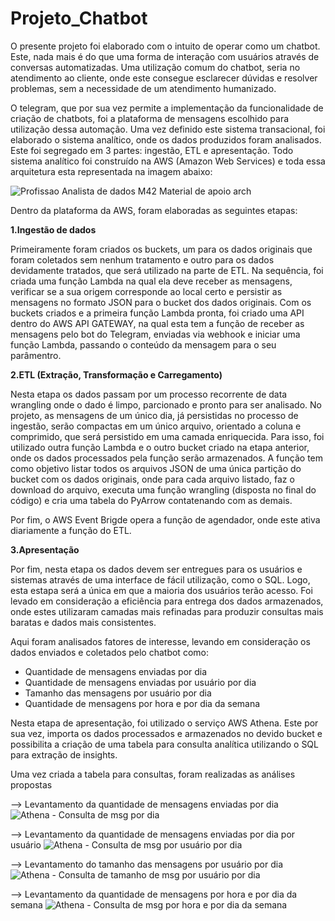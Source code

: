# Projeto_Chatbot

O presente projeto foi elaborado com o intuito de operar como um chatbot. Este, nada mais é do que uma forma de interação com usuários através de conversas automatizadas. Uma utilização comum do chatbot, seria no atendimento ao cliente, onde este consegue esclarecer dúvidas e resolver problemas, sem a necessidade de um atendimento humanizado.

O telegram, que por sua vez permite a implementação da funcionalidade de criação de chatbots, foi a plataforma de mensagens escolhido para utilização dessa automação. Uma vez definido este sistema transacional, foi elaborado o sistema analítico, onde os dados produzidos foram analisados. Este foi segregado em 3 partes: ingestão, ETL e apresentação. Todo sistema analítico foi construído na AWS (Amazon Web Services) e toda essa arquitetura esta representada na imagem abaixo:

![Profissao Analista de dados M42 Material de apoio arch](https://github.com/user-attachments/assets/27f3b946-f45c-44ec-9e63-8d8c180ae72a)

Dentro da plataforma da AWS, foram elaboradas as seguintes etapas:

**1.Ingestão de dados**

Primeiramente foram criados os buckets, um para os dados originais que foram coletados sem nenhum tratamento e outro para os dados devidamente tratados, que será utilizado na parte de ETL. Na sequência, foi criada uma função Lambda na qual ela deve receber as mensagens, verificar se a sua origem corresponde ao local certo e persistir as mensagens no formato JSON para o bucket dos dados originais. 
Com os buckets criados e a primeira função Lambda pronta, foi criado uma API dentro do AWS API GATEWAY, na qual esta tem a função de receber as mensagens pelo bot do Telegram, enviadas via webhook e iniciar uma função Lambda, passando o conteúdo da mensagem para o seu parâmentro.

**2.ETL (Extração, Transformação e Carregamento)**

Nesta etapa os dados passam por um processo recorrente de data wrangling onde o dado é limpo, parcionado e pronto para ser analisado. No projeto, as mensagens de um único dia, já persistidas no processo de ingestão, serão compactas em um único arquivo, orientado a coluna e comprimido, que será persistido em uma camada enriquecida. Para isso, foi utilizado outra função Lambda e o outro bucket criado na etapa anterior, onde os dados processados pela função serão armazenados. A função tem como objetivo listar todos os arquivos JSON de uma única partição do bucket com os dados originais, onde para cada arquivo listado, faz o download do arquivo, executa uma função wrangling (disposta no final do código) e cria uma tabela do PyArrow contatenando com as demais.

Por fim, o AWS Event Brigde opera a função de agendador, onde este ativa diariamente a função do ETL.

**3.Apresentação**

Por fim, nesta etapa os dados devem ser entregues para os usuários e sistemas através de uma interface de fácil utilização, como o SQL. Logo, esta estapa será a única em que a maioria dos usuários terão acesso. Foi levado em consideração a eficiência para entrega dos dados armazenados, onde estes utilizaram camadas mais refinadas para produzir consultas mais baratas e dados mais consistentes.

Aqui foram analisados fatores de interesse, levando em consideração os dados enviados e coletados pelo chatbot como:

- Quantidade de mensagens enviadas por dia
- Quantidade de mensagens enviadas por usuário por dia
- Tamanho das mensagens por usuário por dia
- Quantidade de mensagens por hora e por dia da semana
  
Nesta etapa de apresentação, foi utilizado o serviço AWS Athena. Este por sua vez, importa os dados processados e armazenados no devido bucket e possibilita a criação de uma tabela para consulta analítica utilizando o SQL para extração de insights.

Uma vez criada a tabela para consultas, foram realizadas as análises propostas

--> Levantamento da quantidade de mensagens enviadas por dia
![Athena - Consulta de msg por dia](https://github.com/user-attachments/assets/c3b59317-2665-46a8-b02f-c9336aa01c98)

--> Levantamento da quantidade de mensagens enviadas por dia por usuário
![Athena - Consulta de msg por usuário por dia](https://github.com/user-attachments/assets/38180871-1069-4e10-8cc2-8af868ae1ab5)

--> Levantamento do tamanho das mensagens por usuário por dia
![Athena - Consulta de tamanho de msg por usuário por dia](https://github.com/user-attachments/assets/f3404534-e856-4956-a723-adda9f58f626)

--> Levantamento da quantidade de mensagens por hora e por dia da semana
![Athena - Consulta de msg por hora e por dia da semana](https://github.com/user-attachments/assets/3690de9d-1595-4dbe-b905-aef97a2a9203)





